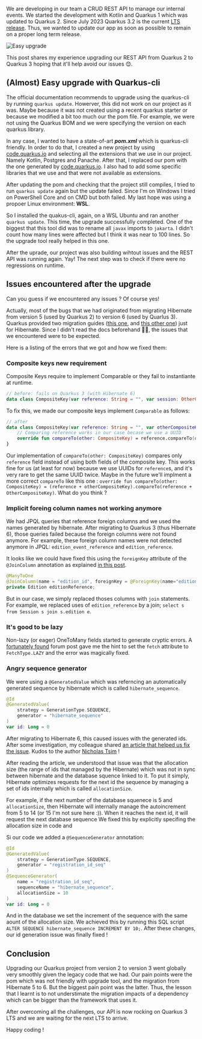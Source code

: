 We are developing in our team a CRUD REST API to manage our internal events. We started the development with Kotlin and Quarkus 1 which was updated to Quarkus 2.
Since July 2023 Quarkus 3.2 is the current [LTS release](https://quarkus.io/blog/lts-releases/). Thus, we wanted to update our app as soon as possible to remain on a proper long term release.

![Easy upgrade](https://dev-to-uploads.s3.amazonaws.com/uploads/articles/1fpd17p5aahvg3ojps2m.png)

This post shares my experience upgrading our REST API from Quarkus 2 to Quarkus 3 hoping that it'll help avoid our issues 😊.

## (Almost) Easy upgrade with Quarkus-cli

The official documentation recommends to upgrade using the quarkus-cli by running `quarkus update`. Howerver, this did not work on our project as it was.
Maybe because it was not created using a recent quarkus starter or because we modified a bit too much our the pom file.
For example, we were not using the Quarkus BOM and we were specifying the version on each quarkus library.

In any case, I wanted to have a state-of-art ***pom.xml*** which is quarkus-cli friendly.
In order to do that, I created a new project by using [code.quarkus.io](https://code.quarkus.io/) and selecting all the extensions that we use in our project. Namely Kotlin, Postgres and Panache. After that, I replaced our pom with the one generated by [code.quarkus.io](https://code.quarkus.io/).
I also had to add some specific libraries that we use and that were not available as extensions.

After updating the pom and checking that the project still compiles, I tried to run `quarkus update` again but the update failed. Since I'm on Windows I tried on PowerShell Core and on CMD but both failed. My last hope was using a propoer Linux environment: **WSL**.

So I installed the quakus-cli, again, on a WSL Ubuntu and ran another `quarkus update`.
This time, the upgrade successfully completed. One of the biggest that this tool did was to rename all `javax` imports to `jakarta`.
I didn't count how many lines were affected but I think it was near to 100 lines.
So the upgrade tool really helped in this one.

After the uprade, our project was also building wihtout issues and the REST API was running again. Yay!
The next step was to check if there were no regressions on runtime.

## Issues encountered after the upgrade

Can you guess if we encountered any issues ? Of course yes!

Actually, most of the bugs that we had originated from migrating Hibernate from version 5 (used by Quarkus 2) to version 6 (used by Quarlus 3). Quarkus provided two migration guides ([this one](https://github.com/quarkusio/quarkus/wiki/Migration-Guide-3.0#jpa--hibernate-orm), and [this other one](https://github.com/quarkusio/quarkus/wiki/Migration-Guide-3.0:-Hibernate-ORM-5-to-6-migration)) just for Hibernate. Since I didn't read the docs beforehand 🤦‍♂️, the issues that we encountered were to be expected.

Here is a listing of the errors that we got and how we fixed them:

### Composite keys new requirement

Composite Keys require to implement Comparable or they fail to instantiante at runtime.

```kt
// before: fails on Quarkus 3 (with Hibernate 6)
data class CompositeKey(var reference: String = "", var session: OtherCompositeKey = OtherCompositeKey() : Serializable
```

To fix this, we made our composite keys implement `Comparable` as follows:

```kt
// after
data class CompositeKey(var reference: String = "", var otherCompositeKey: OtherCompositeKey = OtherCompositeKey() : Serializable, Comparable<CompositeKey> {
    // Comparing reference works in our case becase we use a UUID 
    override fun compareTo(other: CompositeKey) = reference.compareTo(other.reference)
}
```

Our implementation of `compareTo(other: CompositeKey)` compares only `reference` field instead of using both fields of the composite key. This works fine for us (at least for now) because we use UUIDs for `reference`s, and it's very rare to get the same UUID twice. Maybe in the future we'll implment a more correct `compareTo` like this one : `override fun compareTo(other: CompositeKey) = (reference + otherCompositeKey).compareTo(reference + OtherCompositeKey)`. What do you think ?

### Implicit foreing column names not working anymore

We had JPQL queries that reference foreign columns and we used the names generated by hibernate. After migrating to Quarkus 3 (thus Hibernate 6), those queries failed because the foreign columns were not found anymore. For example, these foreign column names were not detected anymore in JPQL: `edition_event_reference` and `edition_reference`.

It looks like we could have fixed this using the `foreignKey` attribute of the `@JoinColumn` annotation as explained [in this post](https://stackoverflow.com/a/30121636).

```kt
@ManyToOne
@JoinColumn(name = "edition_id", foreignKey = @ForeignKey(name="edition_reference"))
private Edition editionReference;
```

But in our case, we simply replaced thoses columns with `join` statements. For example, we replaced uses of `edition_reference` by a join; `select s from Session s join s.edition e`.

### It's good to be lazy

Non-lazy (or eager) OneToMany fields started to generate cryptic errors. A [fortunately found](https://fluca1978.github.io/2019/10/22/Hibernate.html) forum post gave me the hint to set the `fetch` attribute to `FetchType.LAZY` and the error was magically fixed.

### Angry sequence generator

We were using a `@GeneratedValue` which was referncing an automatically generated sequence by hibernate which is called `hibernate_sequence`. 

```kt
@Id
@GeneratedValue(
    strategy = GenerationType.SEQUENCE,
    generator = "hibernate_sequence"
)
var id: Long = 0
```

After migrating to Hibernate 6, this caused issues with the generated ids. After some investigation, my colleague shared [an article that helped us fix the issue](https://ntsim.uk/posts/how-to-use-hibernate-identifier-sequence-generators-properly). Kudos to the author [Nicholas Tsim](https://ntsim.uk/) !

After reading the article, we understood that issue was that the allocation size (the range of ids that managed by the Hibernate) which was not in sync between hibernate and the database squence linked to it.
To put it simply, Hibernate optimizes requests for the next id the sequence by managing a set of ids internally which is called `allocationSize`.

For example, if the next number of the database squenece is 5 and `allocationSize`, then Hibernate will internally manage the autoincrement from 5 to 14 (or 15 I'm not sure here :)). 
When it reaches the next id, it will request the next database sequence
We fixed this by explicitly specifing the allocation size in code and 

Si our code we added a `@SequenceGenerator` annotation:

```kotlin
@Id
@GeneratedValue(
    strategy = GenerationType.SEQUENCE,
    generator = "registration_id_seq"
)
@SequenceGenerator(
    name = "registration_id_seq",
    sequenceName = "hibernate_sequence",
    allocationSize = 10
)
var id: Long = 0
```

And in the database we set the increment of the sequence with the same aount of the allocation size. 
We achieved this by running this SQL script `ALTER SEQUENCE hibernate_sequence INCREMENT BY 10;`. 
After these changes, our id generation issue was finally fixed !

## Conclusion

Upgrading our Quarkus project from version 2 to version 3 went globally very smoothly given the legacy code that we had. 
Our pain points were the pom which was not friendly with upgrade tool, and the migration from Hibernate 5 to 6.
But the biggest pain point was the latter.
Thus, the lesson that I learnt is to not understimate the migration impacts of a dependency which can be bigger than the framework that uses it.

After overcoming all the challenges, our API is now rocking on Quarkus 3 LTS and we are waiting for the next LTS to arrive. 

Happy coding !